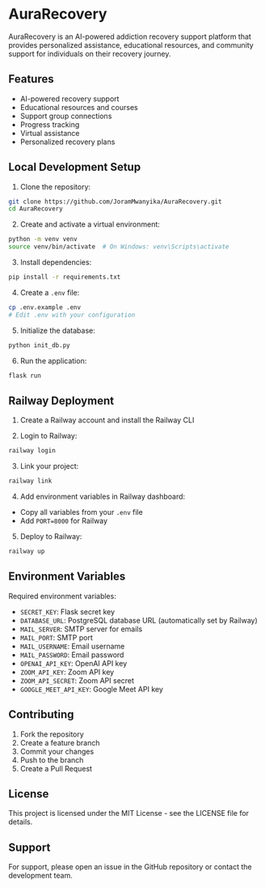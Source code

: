 # AuraRecovery

AuraRecovery is an AI-powered addiction recovery support platform that provides personalized assistance, educational resources, and community support for individuals on their recovery journey.

## Features

- AI-powered recovery support
- Educational resources and courses
- Support group connections
- Progress tracking
- Virtual assistance
- Personalized recovery plans

## Local Development Setup

1. Clone the repository:
```bash
git clone https://github.com/JoramMwanyika/AuraRecovery.git
cd AuraRecovery
```

2. Create and activate a virtual environment:
```bash
python -m venv venv
source venv/bin/activate  # On Windows: venv\Scripts\activate
```

3. Install dependencies:
```bash
pip install -r requirements.txt
```

4. Create a `.env` file:
```bash
cp .env.example .env
# Edit .env with your configuration
```

5. Initialize the database:
```bash
python init_db.py
```

6. Run the application:
```bash
flask run
```

## Railway Deployment

1. Create a Railway account and install the Railway CLI

2. Login to Railway:
```bash
railway login
```

3. Link your project:
```bash
railway link
```

4. Add environment variables in Railway dashboard:
- Copy all variables from your `.env` file
- Add `PORT=8000` for Railway

5. Deploy to Railway:
```bash
railway up
```

## Environment Variables

Required environment variables:
- `SECRET_KEY`: Flask secret key
- `DATABASE_URL`: PostgreSQL database URL (automatically set by Railway)
- `MAIL_SERVER`: SMTP server for emails
- `MAIL_PORT`: SMTP port
- `MAIL_USERNAME`: Email username
- `MAIL_PASSWORD`: Email password
- `OPENAI_API_KEY`: OpenAI API key
- `ZOOM_API_KEY`: Zoom API key
- `ZOOM_API_SECRET`: Zoom API secret
- `GOOGLE_MEET_API_KEY`: Google Meet API key

## Contributing

1. Fork the repository
2. Create a feature branch
3. Commit your changes
4. Push to the branch
5. Create a Pull Request

## License

This project is licensed under the MIT License - see the LICENSE file for details.

## Support

For support, please open an issue in the GitHub repository or contact the development team. 